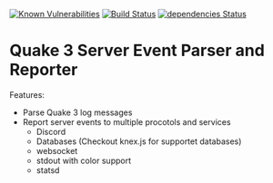 [![Known Vulnerabilities](https://snyk.io/test/github/ra3-se/quake3-server-report/badge.svg?targetFile=package.json)](https://snyk.io/test/github/ra3-se/quake3-server-report?targetFile=package.json)
[![Build Status](https://travis-ci.org/ra3-se/quake3-server-report.svg?branch=master)](https://travis-ci.org/ra3-se/quake3-server-report)
[![dependencies Status](https://david-dm.org/ra3-se/quake3-server-report/status.svg)](https://david-dm.org/ra3-se/quake3-server-report)

# Quake 3 Server Event Parser and Reporter

Features:

* Parse Quake 3 log messages
* Report server events to multiple procotols and services
  * Discord
  * Databases (Checkout knex.js for supportet databases)
  * websocket
  * stdout with color support
  * statsd

